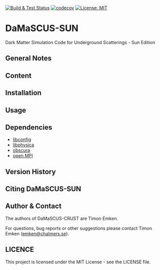 [![Build & Test Status](https://github.com/temken/DaMaSCUS-SUN/workflows/Build%20&%20Tests/badge.svg)](https://github.com/temken/DaMaSCUS-SUN/actions)
[![codecov](https://codecov.io/gh/temken/DaMaSCUS-SUN/branch/master/graph/badge.svg)](https://codecov.io/gh/temken/DaMaSCUS-SUN)
[![License: MIT](https://img.shields.io/badge/License-MIT-blue.svg)](https://opensource.org/licenses/MIT)

# DaMaSCUS-SUN
Dark Matter Simulation Code for Underground Scatterings - Sun Edition

<!-- <a href="http://ascl.net/XXX"><img src="https://img.shields.io/badge/ascl-XXX-blue.svg?colorB=262255" alt="ascl:XXX" /></a> -->
<!-- [![DOI](https://zenodo.org/badge/XXX.svg)](https://zenodo.org/badge/latestdoi/XXX) -->
<!-- [![arXiv](https://img.shields.io/badge/arXiv-XXX-B31B1B.svg)](https://arxiv.org/abs/XXX) -->

## General Notes

## Content

## Installation

## Usage

## Dependencies

- [libconfig](https://github.com/hyperrealm/libconfig)
- [libphysica](https://github.com/temken/libphysica)
- [obscura](https://github.com/temken/obscura)
- [open MPI](https://www.open-mpi.org/)

## Version History

## Citing DaMaSCUS-SUN

## Author & Contact

The authors of DaMaSCUS-CRUST are Timon Emken.

For questions, bug reports or other suggestions please contact Timon Emken (emken@chalmers.se).

## LICENCE

This project is licensed under the MIT License - see the LICENSE file.